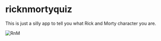 # ricknmortyquiz
This is just a silly app to tell you what Rick and Morty character you are.

![RnM](./RnM.gif)
